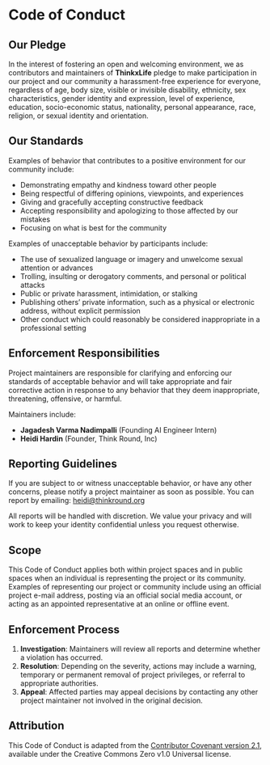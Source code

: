 # Code of Conduct

## Our Pledge

In the interest of fostering an open and welcoming environment, we as contributors and maintainers of **ThinkxLife** pledge to make participation in our project and our community a harassment-free experience for everyone, regardless of age, body size, visible or invisible disability, ethnicity, sex characteristics, gender identity and expression, level of experience, education, socio-economic status, nationality, personal appearance, race, religion, or sexual identity and orientation.

## Our Standards

Examples of behavior that contributes to a positive environment for our community include:

- Demonstrating empathy and kindness toward other people  
- Being respectful of differing opinions, viewpoints, and experiences  
- Giving and gracefully accepting constructive feedback  
- Accepting responsibility and apologizing to those affected by our mistakes  
- Focusing on what is best for the community  

Examples of unacceptable behavior by participants include:

- The use of sexualized language or imagery and unwelcome sexual attention or advances  
- Trolling, insulting or derogatory comments, and personal or political attacks  
- Public or private harassment, intimidation, or stalking  
- Publishing others’ private information, such as a physical or electronic address, without explicit permission  
- Other conduct which could reasonably be considered inappropriate in a professional setting  

## Enforcement Responsibilities

Project maintainers are responsible for clarifying and enforcing our standards of acceptable behavior and will take appropriate and fair corrective action in response to any behavior that they deem inappropriate, threatening, offensive, or harmful.

Maintainers include:

- **Jagadesh Varma Nadimpalli** (Founding AI Engineer Intern)  
- **Heidi Hardin** (Founder, Think Round, Inc)

## Reporting Guidelines

If you are subject to or witness unacceptable behavior, or have any other concerns, please notify a project maintainer as soon as possible. You can report by emailing: heidi@thinkround.org


All reports will be handled with discretion. We value your privacy and will work to keep your identity confidential unless you request otherwise.

## Scope

This Code of Conduct applies both within project spaces and in public spaces when an individual is representing the project or its community. Examples of representing our project or community include using an official project e-mail address, posting via an official social media account, or acting as an appointed representative at an online or offline event.

## Enforcement Process

1. **Investigation**: Maintainers will review all reports and determine whether a violation has occurred.  
2. **Resolution**: Depending on the severity, actions may include a warning, temporary or permanent removal of project privileges, or referral to appropriate authorities.  
3. **Appeal**: Affected parties may appeal decisions by contacting any other project maintainer not involved in the original decision.  

## Attribution

This Code of Conduct is adapted from the [Contributor Covenant version 2.1](https://www.contributor-covenant.org/version/2/1/code_of_conduct.html), available under the Creative Commons Zero v1.0 Universal license.


